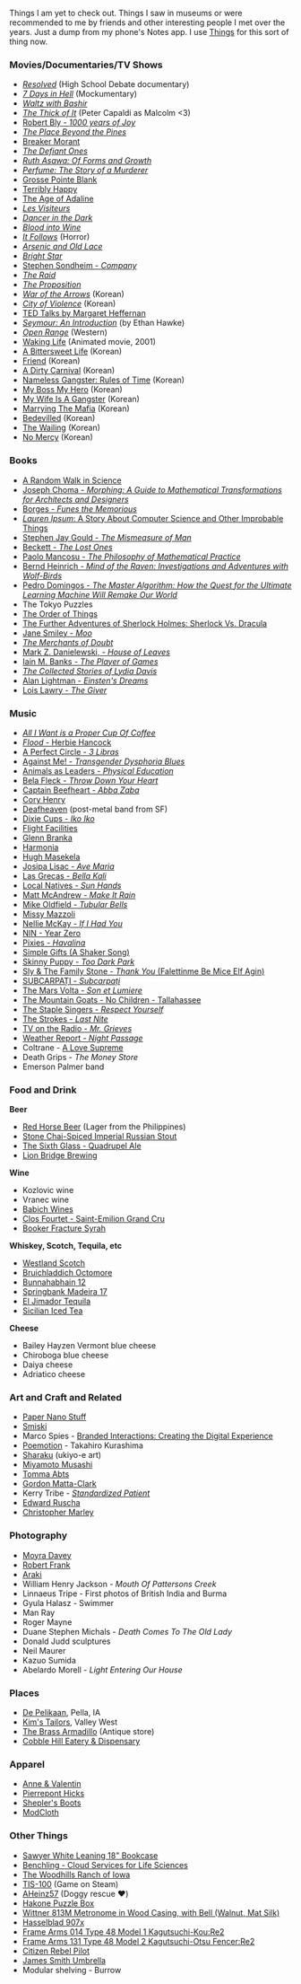 Things I am yet to check out. Things I saw in museums or were recommended to me by friends and other interesting people I met over the years. Just a dump from my phone's Notes app. I use [Things](https://culturedcode.com/things/) for this sort of thing now.

### Movies/Documentaries/TV Shows

* [_Resolved_](https://en.wikipedia.org/wiki/Resolved_(film)) (High School Debate documentary)
* [_7 Days in Hell_](https://en.wikipedia.org/wiki/7_Days_in_Hell) (Mockumentary)
* [_Waltz with Bashir_](https://en.wikipedia.org/wiki/Waltz_with_Bashir)
* [_The Thick of It_](https://en.wikipedia.org/wiki/The_Thick_of_It) (Peter Capaldi as Malcolm <3)
* [Robert Bly - _1000 years of Joy_](http://robertblyfilm.com/)
* [_The Place Beyond the Pines_](https://en.wikipedia.org/wiki/The_Place_Beyond_the_Pines)
* [Breaker Morant](https://en.wikipedia.org/wiki/Breaker_Morant_(film))
* [_The Defiant Ones_](https://www.hbo.com/the-defiant-ones)
* [_Ruth Asawa: Of Forms and Growth_](https://resourceguide.densho.org/Ruth%20Asawa:%20Of%20Forms%20and%20Growth%20(film)/)
* [_Perfume: The Story of a Murderer_](https://en.wikipedia.org/wiki/Perfume:_The_Story_of_a_Murderer_(film))
* [Grosse Pointe Blank](https://en.wikipedia.org/wiki/Grosse_Pointe_Blank)
* [Terribly Happy](https://en.wikipedia.org/wiki/Terribly_Happy)
* [The Age of Adaline](https://en.wikipedia.org/wiki/The_Age_of_Adaline)
* [_Les Visiteurs_](https://en.wikipedia.org/wiki/Les_Visiteurs)
* [_Dancer in the Dark_](https://en.wikipedia.org/wiki/Dancer_in_the_Dark)
* [_Blood into Wine_](https://en.wikipedia.org/wiki/Blood_into_Wine)
* [_It Follows_](https://en.wikipedia.org/wiki/It_Follows) (Horror)
* [_Arsenic and Old Lace_](https://en.wikipedia.org/wiki/Arsenic_and_Old_Lace_(film))
* [_Bright Star_](https://en.wikipedia.org/wiki/Bright_Star_(film))
* [Stephen Sondheim - _Company_](https://en.wikipedia.org/wiki/Company_(musical))
* [_The Raid_](https://en.wikipedia.org/wiki/The_Raid_(2011_film))
* [_The Proposition_](https://en.wikipedia.org/wiki/The_Proposition_(2005_film))
* [_War of the Arrows_](https://en.wikipedia.org/wiki/War_of_the_Arrows) (Korean)
* [_City of Violence_](https://en.wikipedia.org/wiki/The_City_of_Violence) (Korean)
* [TED Talks by Margaret Heffernan](https://www.google.com/search?q=TED+talks+Margaret+Heffernan)
* [_Seymour: An Introduction_](https://www.amazon.com/Seymour-Introduction-Bernstein/dp/B016R7VSG4) (by Ethan Hawke)
* [_Open Range_](https://en.wikipedia.org/wiki/Open_Range_(2003_film)) (Western)
* [Waking Life](https://en.wikipedia.org/wiki/Waking_Life) (Animated movie, 2001)
* [A Bittersweet Life](https://en.wikipedia.org/wiki/A_Bittersweet_Life) (Korean)
* [Friend](https://en.wikipedia.org/wiki/Friend_(2001_film)) (Korean)
* [A Dirty Carnival](https://en.wikipedia.org/wiki/A_Dirty_Carnival) (Korean)
* [Nameless Gangster: Rules of Time](https://en.wikipedia.org/wiki/Nameless_Gangster:_Rules_of_the_Time) (Korean)
* [My Boss My Hero](https://en.wikipedia.org/wiki/My_Boss,_My_Hero) (Korean)
* [My Wife Is A Gangster](https://en.wikipedia.org/wiki/My_Wife_Is_a_Gangster) (Korean)
* [Marrying The Mafia](https://en.wikipedia.org/wiki/Marrying_the_Mafia) (Korean)
* [Bedevilled](https://en.wikipedia.org/wiki/Bedevilled_(2010_film)) (Korean)
* [The Wailing](https://en.wikipedia.org/wiki/The_Wailing_(film)) (Korean)
* [No Mercy](https://en.wikipedia.org/wiki/No_Mercy_(2019_film)) (Korean)

### Books

* [A Random Walk in Science](https://books.google.com/books/about/A_Random_Walk_in_Science.html?id=UGGhM2XKE_0C)
* [Joseph Choma - _Morphing: A Guide to Mathematical Transformations for Architects and Designers_](https://www.amazon.com/Morphing-Mathematical-Transformations-Architects-Designers/dp/1780674139)
* [Borges - _Funes the Memorious_](http://vigeland.caltech.edu/ist4/lectures/funes%20borges.pdf)
* [_Lauren Ipsum_: A Story About Computer Science and Other Improbable Things](https://www.amazon.com/Lauren-Ipsum-Computer-Science-Improbable-ebook/dp/B00QL616IC)
* [Stephen Jay Gould - _The Mismeasure of Man_](https://www.amazon.com/Mismeasure-Man-Revised-Expanded/dp/0393314251)
* [Beckett - _The Lost Ones_](https://en.wikipedia.org/wiki/The_Lost_Ones_(Beckett))
* [Paolo Mancosu - _The Philosophy of Mathematical Practice_](https://www.goodreads.com/book/show/3185947-the-philosophy-of-mathematical-practice)
* [Bernd Heinrich - _Mind of the Raven: Investigations and Adventures with Wolf-Birds_](https://www.amazon.com/Mind-Raven-Investigations-Adventures-Wolf-Birds/dp/0061136050)
* [Pedro Domingos - _The Master Algorithm: How the Quest for the Ultimate Learning Machine Will Remake Our World_](https://www.amazon.com/Master-Algorithm-Ultimate-Learning-Machine-ebook/dp/B012271YB2)
* The Tokyo Puzzles
* [The Order of Things](https://en.wikipedia.org/wiki/The_Order_of_Things)
* [The Further Adventures of Sherlock Holmes: Sherlock Vs. Dracula](https://www.penguinrandomhouse.com/books/219546/the-further-adventures-of-sherlock-holmes-sherlock-vs-dracula-by-titan-books/)
* [Jane Smiley - _Moo_](https://www.goodreads.com/book/show/4605.Moo)
* [_The Merchants of Doubt_](https://www.merchantsofdoubt.org/)
* [Mark Z. Danielewski, - _House of Leaves_](https://en.wikipedia.org/wiki/House_of_Leaves)
* [Iain M. Banks - _The Player of Games_](https://en.wikipedia.org/wiki/The_Player_of_Games)
* [_The Collected Stories of Lydia Davis_](https://www.amazon.com/Collected-Stories-Lydia-Davis/dp/0312655398)
* [Alan Lightman - _Einsten's Dreams_](https://www.amazon.com/Einsteins-Dreams-Alan-Lightman/dp/140007780X)
* [Lois Lawry - _The Giver_](https://en.wikipedia.org/wiki/The_Giver)

### Music

* [_All I Want is a Proper Cup Of Coffee_](https://www.youtube.com/watch?v=3XrAkPyStGg)
* [_Flood_ - Herbie Hancock](https://en.wikipedia.org/wiki/Flood_(Herbie_Hancock_album))
* [A Perfect Circle - _3 Libras_](https://www.youtube.com/watch?v=u9MAg9E5K3w)
* [Against Me! - _Transgender Dysphoria Blues_](https://en.wikipedia.org/wiki/Transgender_Dysphoria_Blues)
* [Animals as Leaders - _Physical Education_](https://www.youtube.com/watch?v=0jpOBd949O4)
* [Bela Fleck - _Throw Down Your Heart_](https://www.youtube.com/watch?v=sJt6jn0xT8A)
* [Captain Beefheart - _Abba Zaba_](https://www.youtube.com/watch?v=JTo7OgXkbe8)
* [Cory Henry](https://en.wikipedia.org/wiki/Cory_Henry)
* [Deafheaven](https://en.wikipedia.org/wiki/Deafheaven) (post-metal band from SF)
* [Dixie Cups - _Iko Iko_](https://www.youtube.com/watch?v=FFutVwDpK9c)
* [Flight Facilities](https://www.youtube.com/channel/UCvBxvcqGSQkbs1BRafBIYSg)
* [Glenn Branka](https://en.wikipedia.org/wiki/Glenn_Branca)
* [Harmonia](https://en.wikipedia.org/wiki/Harmonia_(band))
* [Hugh Masekela](https://en.wikipedia.org/wiki/Hugh_Masekela)
* [Josipa Lisac - _Ave Maria_](https://www.youtube.com/watch?v=RzKYNGAokvA)
* [Las Grecas - _Bella Kali_](https://www.youtube.com/watch?v=2pSL-LMzsYc)
* [Local Natives - _Sun Hands_](https://www.youtube.com/watch?v=r39d5d4MYsY)
* [Matt McAndrew - _Make It Rain_](https://www.youtube.com/watch?v=nJ6t_UrY7wE)
* [Mike Oldfield - _Tubular Bells_](https://www.discogs.com/Mike-Oldfield-Tubular-Bells/release/2300247)
* [Missy Mazzoli](https://en.wikipedia.org/wiki/Missy_Mazzoli)
* [Nellie McKay - _If I Had You_](https://www.youtube.com/watch?v=BOLqmqpiIPk)
* [NIN - Year Zero](https://www.youtube.com/watch?v=L9wphafAqo8&list=PLL1ZJvW8jPWfG8fLEti-X9y1b4zFGF402)
* [Pixies - _Havalina_](https://www.youtube.com/watch?v=400ZEgJOVp8)
* [Simple Gifts (A Shaker Song)](https://www.youtube.com/watch?v=xCD3Z7sCyFI)
* [Skinny Puppy - _Too Dark Park_](https://en.wikipedia.org/wiki/Too_Dark_Park)
* [Sly & The Family Stone - _Thank You_ (Falettinme Be Mice Elf Agin)](https://www.youtube.com/watch?v=N5BP2KlPD4U)
* [SUBCARPAȚI - _Subcarpați_](https://www.youtube.com/watch?v=RBYx4R1X-ZM)
* [The Mars Volta - _Son et Lumiere_](https://www.youtube.com/watch?v=VcL5sfl4H1w)
* [The Mountain Goats - No Children - Tallahassee](https://www.youtube.com/watch?v=2eXL-kTzBJ0)
* [The Staple Singers - _Respect Yourself_](https://www.youtube.com/watch?v=-1pYKdqD1ls)
* [The Strokes - _Last Nite_](https://www.youtube.com/watch?v=TOypSnKFHrE)
* [TV on the Radio - _Mr. Grieves_](https://www.youtube.com/watch?v=D1k6dD3WAP0)
* [Weather Report - _Night Passage_](https://en.wikipedia.org/wiki/Night_Passage_(album))
* Coltrane - [A Love Supreme](https://www.youtube.com/watch?v=ll3CMgiUPuU)
* Death Grips - _The Money Store_
* Emerson Palmer band

### Food and Drink

**Beer**

* [Red Horse Beer](https://en.wikipedia.org/wiki/Red_Horse_Beer) (Lager from the Philippines)
* [Stone Chai-Spiced Imperial Russian Stout](https://www.stonebrewing.com/beer/special-releases/stone-chai-spiced-imperial-russian-stout#ageGatePassed)
* [The Sixth Glass - Quadrupel Ale](https://www.boulevard.com/beerinfo/the-sixth-glass/)
* [Lion Bridge Brewing](http://www.lionbridgebrewing.com/)

**Wine**

* Kozlovic wine
* Vranec wine
* [Babich Wines](https://babichwines.com/)
* [Clos Fourtet - Saint-Emilion Grand Cru](https://www.wine-searcher.com/find/clos+fourtet+st+emilion+grand+cru+bordeaux+france)
* [Booker Fracture Syrah](https://www.wine.com/product/booker-vineyard-fracture-syrah-2017/523018)

**Whiskey, Scotch, Tequila, etc**

* [Westland Scotch](https://www.westlanddistillery.com/)
* [Bruichladdich Octomore](https://www.bruichladdich.com/octomore-super-heavily-peated-whisky-range/)
* [Bunnahabhain 12](https://bunnahabhain.com/our-whisky/12-year-old/)
* [Springbank Madeira 17](https://www.whiskybase.com/whiskies/whisky/167738/springbank-17-year-old)
* [El Jimador Tequila](https://www.eljimador.com/age-gate/)
* [Sicilian Iced Tea](https://more-is-better.blogspot.com/2017/02/sicilian-iced-tea.html)

**Cheese**

* Bailey Hayzen Vermont blue cheese
* Chiroboga blue cheese
* Daiya cheese
* Adriatico cheese

### Art and Craft and Related

* [Paper Nano Stuff](https://www.amazon.com/s?k=Paper+Nano)
* [Smiski](https://smiski.com/e/smiski/)
* Marco Spies - [Branded Interactions: Creating the Digital Experience](https://www.amazon.com/Branded-Interactions-Creating-Digital-Experience/dp/0500518173)
* [Poemotion](https://www.amazon.com/Takahiro-Kurashima/e/B00B5I7BQ2) - Takahiro Kurashima
* [Sharaku](https://en.wikipedia.org/wiki/Sharaku) (ukiyo-e art)
* [Miyamoto Musashi](https://en.wikipedia.org/wiki/Miyamoto_Musashi)
* [Tomma Abts](http://www.artnet.com/artists/tomma-abts/)
* [Gordon Matta-Clark](https://www.davidzwirner.com/artists/gordon-matta-clark)
* Kerry Tribe - [_Standardized Patient_](http://www.kerrytribe.com/project/standardized-patient/)
* [Edward Ruscha](https://en.wikipedia.org/wiki/Edward_Ruscha)
* [Christopher Marley](https://www.instagram.com/pheromone_christophermarley/)

### Photography

* [Moyra Davey](https://whitney.org/exhibitions/2012-biennial/moyra-davey)
* [Robert Frank](https://www.google.com/search?q=robert+frank+photography&tbm=isch)
* [Araki](https://en.wikipedia.org/wiki/Nobuyoshi_Araki)
* William Henry Jackson - _Mouth Of Pattersons Creek_
* Linnaeus Tripe - First photos of British India and Burma
* Gyula Halasz - Swimmer
* Man Ray
* Roger Mayne
* Duane Stephen Michals - _Death Comes To The Old Lady_
* Donald Judd sculptures
* Neil Maurer
* Kazuo Sumida
* Abelardo Morell - _Light Entering Our House_

### Places

* [De Pelikaan](http://www.mainandme.com/stores/de-pelikaan-pella-ia), Pella, IA
* [Kim's Tailors](https://kims-tailors.com/), Valley West
* [The Brass Armadillo](https://www.brassarmadillo.com/desmoines/) (Antique store)
* [Cobble Hill Eatery & Dispensary](https://cobblehillrestaurant.com/)

### Apparel

* [Anne & Valentin](https://anneetvalentin.com/en/)
* [Pierrepont Hicks](https://pierreponthicks.com/)
* [Shepler's Boots](https://www.sheplers.com/)
* [ModCloth](https://modcloth.com/)

### Other Things

* [Sawyer White Leaning 18" Bookcase](https://www.crateandbarrel.com/sawyer-white-leaning-18-bookcase/s586976)
* [Benchling - Cloud Services for Life Sciences](https://www.benchling.com/careers/)
* [The Woodhills Ranch of Iowa](https://www.wildwoodhillsranch.org/)
* [TIS-100](https://store.steampowered.com/app/370360/TIS100/) (Game on Steam)
* [AHeinz57](https://www.aheinz57.com/) (Doggy rescue ♥️)
* [Hakone Puzzle Box](https://www.hakonemaruyama.com/)
* [Wittner 813M Metronome in Wood Casing, with Bell (Walnut, Mat Silk)](https://www.bhphotovideo.com/c/product/1170585-REG/wittner_813m_28376_metronome_walnut.html)
* [Hasselblad 907x](https://www.hasselblad.com/v-system/907x-50c/)
* [Frame Arms 014 Type 48 Model 1 Kagutsuchi-Kou:Re2](https://www.gundamplanet.com/frame-arms-014-type-48-model-1-kagutsuchi-kou-re2.html)
* [Frame Arms 131 Type 48 Model 2 Kagutsuchi-Otsu Fencer:Re2](https://www.gundamplanet.com/frame-arms-131-type-48-model-2-kagutsuchi-otsu-fencer-re2.html)
* [Citizen Rebel Pilot](https://www.citizenwatch.com/us/en/product/JG2108-52W.html)
* [James Smith Umbrella](https://www.james-smith.co.uk/product-category/umbrellas/gents-umbrellas/solid-stick/)
* Modular shelving - Burrow

